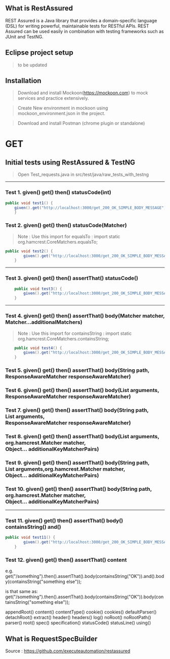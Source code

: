 ## What is RestAssured
REST Assured is a Java library that provides a domain-specific language (DSL) for writing powerful, maintainable tests for RESTful APIs.
REST Assured can be used easily in combination with testing frameworks such as JUnit and TestNG. 

## Eclipse project setup
> to be updated

## Installation

 > Download and install Mockoon(https://mockoon.com) to mock services and practice extensively.

 > Create New environment in mockoon using mockoon_environment.json in the project.

 > Download and install Postman (chrome plugin or standalone)
 


# GET

## Initial tests using RestAssured & TestNG
 > Open Test_requests.java in src/test/java/raw_tests_with_testng

--------------------------------------------------------------------------------
 ### Test 1. given()  get()  then()  statusCode(int)

```java
public void test1() {
	given().get("http://localhost:3000/get_200_OK_SIMPLE_BODY_MESSAGE").then().statusCode(200);
	}
```

### Test 2. given()  get()  then()  statusCode(Matcher)
> Note :  Use this import for equalsTo : import static org.hamcrest.CoreMatchers.equalsTo;
```java
public void test2() {
		given().get("http://localhost:3000/get_200_OK_SIMPLE_BODY_MESSAGE").then().statusCode(equalTo(200));
	}
```
--------------------------------------------------------------------------------

### Test 3. given()  get()  then() assertThat() statusCode()

```java
	public void test3() {
		given().get("http://localhost:3000/get_200_OK_SIMPLE_BODY_MESSAGE").then().assertThat().statusCode(200);
	}
```
--------------------------------------------------------------------------------

### Test 4. given()  get()  then() assertThat() body(Matcher<?> matcher, Matcher<?>...additionalMatchers)

> Note : Use this import for containsString : import static org.hamcrest.CoreMatchers.containsString;
```java
	public void test4() {
		given().get("http://localhost:3000/get_200_OK_SIMPLE_BODY_MESSAGE").then().body(containsString("Operation"));
	}
```

### Test 5. given()  get()  then() assertThat()  body(String path, ResponseAwareMatcher<R> responseAwareMatcher) 


### Test 6. given()  get()  then() assertThat()  body(List<Argument> arguments, ResponseAwareMatcher<R> responseAwareMatcher) 

### Test 7. given()  get()  then() assertThat() body(String path, List<Argument> arguments, ResponseAwareMatcher<R> responseAwareMatcher)


### Test 8. given()  get()  then() assertThat()  body(List<Argument> arguments, org.hamcrest.Matcher matcher, Object... additionalKeyMatcherPairs)


### Test 9. given()  get()  then() assertThat() body(String path, List<Argument> arguments,org.hamcrest.Matcher matcher, Object... additionalKeyMatcherPairs)


### Test 10. given()  get()  then() assertThat() body(String path, org.hamcrest.Matcher matcher, Object... additionalKeyMatcherPairs)




--------------------------------------------------------------------------------


### Test 11. given()  get()  then() assertThat() body()  containsString()  and()
```java
public void test11() {
		given().get("http://localhost:3000/get_200_OK_SIMPLE_BODY_MESSAGE").then().body(containsString("Operation")).and().body(containsString("Successful"));
	}
```

### Test 12. given()  get()  then() assertThat() content


e.g.  get("/something").then().assertThat().body(containsString("OK")).and().body(containsString("something else"));
 
is that same as: 
 get("/something").then().assertThat().body(containsString("OK")).body(containsString("something else"));
 




appendRoot()
content()
contentType()
cookie()
cookies()
defaultParser()
detachRoot()
extract()
header()
headers()
log()
noRoot()
noRootPath()
parser()
root()
spec()
specification()
statusCode()
statusLine()
using()










## What is RequestSpecBuilder




Source : https://github.com/executeautomation/restassured

